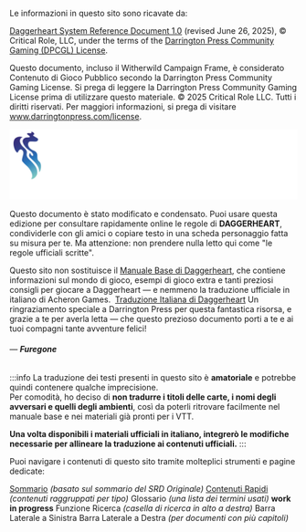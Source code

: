 Le informazioni in questo sito sono ricavate da:

[Daggerheart System Reference Document 1.0](https://www.daggerheart.com/srd/) (revised June 26, 2025), © Critical Role, LLC, under the terms of the [Darrington Press Community Gaming (DPCGL) License](http://www.darringtonpress.com/license).

Questo documento, incluso il Witherwild Campaign Frame, è considerato Contenuto di Gioco Pubblico secondo la Darrington Press Community Gaming License. Si prega di leggere la Darrington Press Community Gaming License prima di utilizzare questo materiale. © 2025 Critical Role LLC. Tutti i diritti riservati. Per maggiori informazioni, si prega di visitare www.darringtonpress.com/license.

![DH](./immagini/DH.SVG)

Questo documento è stato modificato e condensato. Puoi usare questa edizione per consultare rapidamente online le regole di **DAGGERHEART**, condividerle con gli amici o copiare testo in una scheda personaggio fatta su misura per te. Ma attenzione: non prendere nulla letto qui come "le regole ufficiali scritte".

Questo sito non sostituisce il [Manuale Base di Daggerheart](https://www.daggerheart.com/buy/), che contiene informazioni sul mondo di gioco, esempi di gioco extra e tanti preziosi consigli per giocare a Daggerheart — e nemmeno la traduzione ufficiale in italiano di Acheron Games.  [Traduzione Italiana di Daggerheart](https://acheron.it/Daggerhart-Trad-Italiana-Critical-Role-p757457160)
Un ringraziamento speciale a Darrington Press per questa fantastica risorsa, e grazie a te per averla letta — che questo prezioso documento porti a te e ai tuoi compagni tante avventure felici!

###### — **Furegone**


:::info
La traduzione dei testi presenti in questo sito è **amatoriale** e potrebbe quindi contenere qualche imprecisione.  
Per comodità, ho deciso di **non tradurre i titoli delle carte, i nomi degli avversari e quelli degli ambienti**, così da poterli ritrovare facilmente nel manuale base e nei materiali già pronti per i VTT.

**Una volta disponibili i materiali ufficiali in italiano, integrerò le modifiche necessarie per allineare la traduzione ai contenuti ufficiali.**
:::

Puoi navigare i contenuti di questo sito tramite molteplici strumenti e pagine dedicate:

[Sommario](01-SOMMARIO.md) *(basato sul sommario del SRD Originale)*
[Contenuti Rapidi](/antro/grid) *(contenuti raggruppati per tipo)*
Glossario *(una lista dei termini usati)* **work in progress**
Funzione Ricerca *(casella di ricerca in alto a destra)*
Barra Laterale a Sinistra
Barra Laterale a Destra *(per documenti con più capitoli)*